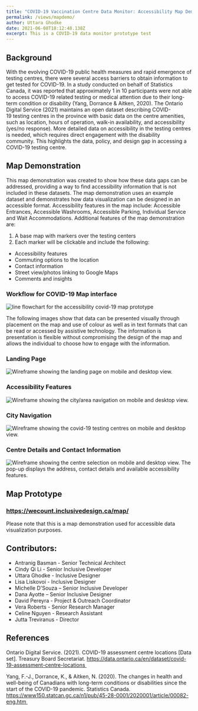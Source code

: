 ```yaml
---
title: "COVID-19 Vaccination Centre Data Monitor: Accessibility Map Demonstration"
permalink: /views/mapdemo/
author: Uttara Ghodke
date: 2021-06-08T18:12:48.138Z
excerpt: This is a COVID-19 data monitor prototype test
---
```

## Background 

With the evolving COVID-19 public health measures and rapid emergence of testing centres, there were several access barriers to obtain information to get tested for COVID-19. In a study conducted on behalf of Statistics Canada, it was reported that approximately 1 in 10 participants were not able to access COVID-19 related testing or medical attention due to their long-term condition or disability (Yang, Dorrance & Aitken, 2020). The Ontario Digital Service (2021) maintains an open dataset describing COVID-19 testing centres in the province​ with basic data on the centre amenities, such as location, hours of operation, walk-in availability, and accessibility (yes/no response). More detailed data on accessibility in the testing centres is needed, which requires direct engagement with the disability community. This highlights the data, policy, and design gap in accessing a COVID-19 testing centre.  

## Map Demonstration 

This map demonstration was created to show how these data gaps can be addressed, providing a way to find accessibility information that is not included in these datasets. The map demonstration uses an example dataset and demonstrates how data visualization can be designed in an accessible format. Accessibility features in the map include: Accessible Entrances, Accessible Washrooms, Accessible Parking, Individual Service and Wait Accommodations. Additional features of the map demonstration are:

1. A base map with markers over the testing centers 
2. Each marker will be clickable and include the following: 

* Accessibility features  
* Commuting options to the location 
* Contact information 
* Street view/photos linking to Google Maps 
* Comments and insights   

### Workflow for COVID-19 Map interface

![line flowchart for the accessibility covid-19 map prototype](/uploads/data-monitor-prototyping-flow-chart-01.jpg "Workflow for COVID-19 Map interface")

The following images show that data can be presented visually through placement on the map and use of colour as well as in text formats that can be read or accessed  by assistive technology. The information is presentation is flexible without compromising the design of the map and allows the individual to choose how to engage with the information.

### Landing Page

![Wireframe showing the landing page on mobile and desktop view. ](/uploads/covid-19-data-monitor-01.jpg "Landing Page ")

### Accessibility Features

![Wireframe showing the city/area navigation on mobile and desktop view. ](/uploads/covid-19-data-monitor-02.jpg "Accessibility Features")

### City Navigation

![Wireframe showing the covid-19 testing centres on mobile and desktop view. ](/uploads/covid-19-data-monitor-03.jpg "City Navigation")

### Centre Details and Contact Information

![Wireframe showing the centre selection on mobile and desktop view. The pop-up displays the address, contact details and available accessibility features.](/uploads/covid-19-data-monitor-04.jpg "Centre Details and Contact Information")

## Map Prototype

### <https://wecount.inclusivedesign.ca/map/>

[](https://wecount.inclusivedesign.ca/map/)Please note that this is a map demonstration used for accessible data visualization purposes.

## Contributors: 

* Antranig Basman - Senior Technical Architect​ 
* Cindy Qi Li - Senior Inclusive Developer​  
* Uttara Ghodke - Inclusive Designer​ 
* Lisa Liskovoi - Inclusive Designer​ 
* Michelle D'Souza – Senior Inclusive Developer 
* Dana Ayotte – Senior Inclusive Designer 
* David Pereyra - Project & Outreach Coordinator​ 
* Vera Roberts - Senior Research Manager​ 
* Celine Nguyen - Research Assistant 
* Jutta Treviranus - Director​ 

## References

Ontario Digital Service. (2021). COVID-19 assessment centre locations \[Data set]. Treasury Board Secretariat. https://data.ontario.ca/en/dataset/covid-19-assessment-centre-locations 

Yang, F.-J., Dorrance, K., & Aitken, N. (2020). The changes in health and well-being of Canadians with long-term conditions or disabilities since the start of the COVID-19 pandemic. Statistics Canada. https://www150.statcan.gc.ca/n1/pub/45-28-0001/2020001/article/00082-eng.htm 

<!--EndFragment-->